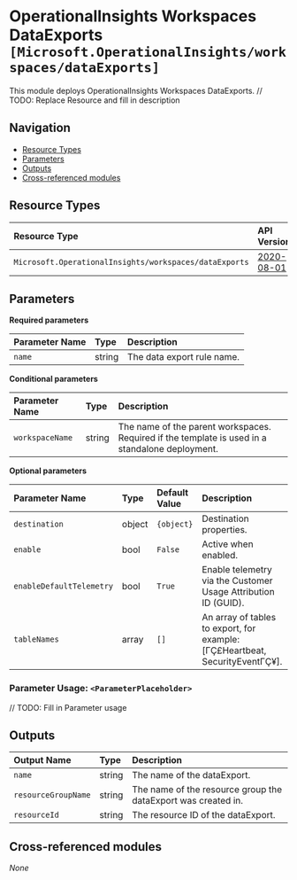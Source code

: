 # OperationalInsights Workspaces DataExports `[Microsoft.OperationalInsights/workspaces/dataExports]`

This module deploys OperationalInsights Workspaces DataExports.
// TODO: Replace Resource and fill in description

## Navigation

- [Resource Types](#Resource-Types)
- [Parameters](#Parameters)
- [Outputs](#Outputs)
- [Cross-referenced modules](#Cross-referenced-modules)

## Resource Types

| Resource Type | API Version |
| :-- | :-- |
| `Microsoft.OperationalInsights/workspaces/dataExports` | [2020-08-01](https://learn.microsoft.com/en-us/azure/templates/Microsoft.OperationalInsights/2020-08-01/workspaces/dataExports) |

## Parameters

**Required parameters**

| Parameter Name | Type | Description |
| :-- | :-- | :-- |
| `name` | string | The data export rule name. |

**Conditional parameters**

| Parameter Name | Type | Description |
| :-- | :-- | :-- |
| `workspaceName` | string | The name of the parent workspaces. Required if the template is used in a standalone deployment. |

**Optional parameters**

| Parameter Name | Type | Default Value | Description |
| :-- | :-- | :-- | :-- |
| `destination` | object | `{object}` | Destination properties. |
| `enable` | bool | `False` | Active when enabled. |
| `enableDefaultTelemetry` | bool | `True` | Enable telemetry via the Customer Usage Attribution ID (GUID). |
| `tableNames` | array | `[]` | An array of tables to export, for example: [ΓÇ£Heartbeat, SecurityEventΓÇ¥]. |


### Parameter Usage: `<ParameterPlaceholder>`

// TODO: Fill in Parameter usage

## Outputs

| Output Name | Type | Description |
| :-- | :-- | :-- |
| `name` | string | The name of the dataExport. |
| `resourceGroupName` | string | The name of the resource group the dataExport was created in. |
| `resourceId` | string | The resource ID of the dataExport. |

## Cross-referenced modules

_None_
